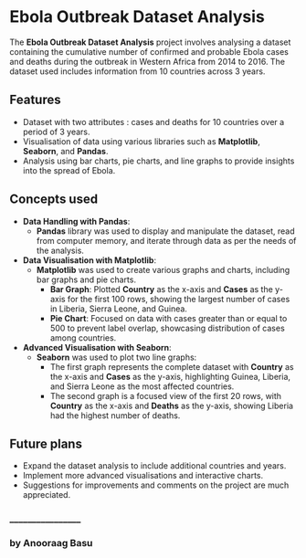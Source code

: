 # Ebola Outbreak Dataset Analysis

The **Ebola Outbreak Dataset Analysis** project involves analysing a dataset containing the cumulative number of confirmed and probable Ebola cases and deaths during the outbreak in Western Africa from 2014 to 2016. The dataset used includes information from 10 countries across 3 years.

## Features

* Dataset with two attributes : cases and deaths for 10 countries over a period of 3 years.
* Visualisation of data using various libraries such as **Matplotlib**, **Seaborn**, and **Pandas**.
* Analysis using bar charts, pie charts, and line graphs to provide insights into the spread of Ebola.

## Concepts used
* **Data Handling with Pandas**:
  * **Pandas** library was used to display and manipulate the dataset, read from computer memory, and iterate through data as per the needs of the analysis.
* **Data Visualisation with Matplotlib**: 
  * **Matplotlib** was used to create various graphs and charts, including bar graphs and pie charts.
    * **Bar Graph**: Plotted **Country** as the x-axis and **Cases** as the y-axis for the first 100 rows, showing the largest number of cases in Liberia, Sierra Leone, and Guinea.
    * **Pie Chart**: Focused on data with cases greater than or equal to 500 to prevent label overlap, showcasing distribution of cases among countries.
* **Advanced Visualisation with Seaborn**:
  * **Seaborn** was used to plot two line graphs:
    * The first graph represents the complete dataset with **Country** as the x-axis and **Cases** as the y-axis, highlighting Guinea, Liberia, and Sierra Leone as the most affected countries.
    * The second graph is a focused view of the first 20 rows, with **Country** as the x-axis and **Deaths** as the y-axis, showing Liberia had the highest number of deaths.

## Future plans
* Expand the dataset analysis to include additional countries and years.
* Implement more advanced visualisations and interactive charts.
* Suggestions for improvements and comments on the project are much appreciated.

### ________________
### by Anooraag Basu
